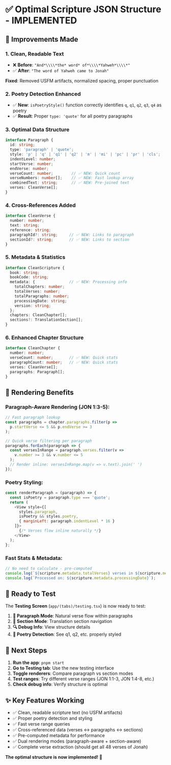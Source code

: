 # ✅ Optimal Scripture JSON Structure - IMPLEMENTED

## 🎯 **Improvements Made**

### 1. **Clean, Readable Text** 
- ❌ **Before**: `"And*\\\\*the* word* of*\\\\*Yahweh*\\\\*"`
- ✅ **After**: `"The word of Yahweh came to Jonah"`

**Fixed**: Removed USFM artifacts, normalized spacing, proper punctuation

### 2. **Poetry Detection Enhanced**
- ✅ **New**: `isPoetryStyle()` function correctly identifies `q`, `q1`, `q2`, `q3`, `q4` as poetry
- ✅ **Result**: Proper `type: 'quote'` for all poetry paragraphs

### 3. **Optimal Data Structure**
```typescript
interface Paragraph {
  id: string;
  type: 'paragraph' | 'quote';
  style: 'p' | 'q' | 'q1' | 'q2' | 'm' | 'mi' | 'pc' | 'pr' | 'cls';
  indentLevel: number;
  startVerse: number;
  endVerse: number;
  verseCount: number;        // ✅ NEW: Quick count
  verseNumbers: number[];    // ✅ NEW: Fast lookup array  
  combinedText: string;      // ✅ NEW: Pre-joined text
  verses: CleanVerse[];
}
```

### 4. **Cross-References Added**
```typescript
interface CleanVerse {
  number: number;
  text: string;
  reference: string;
  paragraphId?: string;     // ✅ NEW: Links to paragraph
  sectionId?: string;       // ✅ NEW: Links to section
}
```

### 5. **Metadata & Statistics**
```typescript
interface CleanScripture {
  book: string;
  bookCode: string;
  metadata: {               // ✅ NEW: Processing info
    totalChapters: number;
    totalVerses: number;
    totalParagraphs: number;
    processingDate: string;
    version: string;
  };
  chapters: CleanChapter[];
  sections?: TranslationSection[];
}
```

### 6. **Enhanced Chapter Structure**
```typescript
interface CleanChapter {
  number: number;
  verseCount: number;       // ✅ NEW: Quick stats
  paragraphCount: number;   // ✅ NEW: Quick stats  
  verses: CleanVerse[];
  paragraphs: Paragraph[];
}
```

## 🚀 **Rendering Benefits**

### **Paragraph-Aware Rendering** (JON 1:3-5):
```javascript
// Fast paragraph lookup
const paragraphs = chapter.paragraphs.filter(p => 
  p.startVerse <= 5 && p.endVerse >= 3
);

// Quick verse filtering per paragraph
paragraphs.forEach(paragraph => {
  const versesInRange = paragraph.verses.filter(v => 
    v.number >= 3 && v.number <= 5
  );
  // Render inline: versesInRange.map(v => v.text).join(' ')
});
```

### **Poetry Styling**:
```javascript
const renderParagraph = (paragraph) => {
  const isPoetry = paragraph.type === 'quote';
  return (
    <View style={[
      styles.paragraph,
      isPoetry && styles.poetry,
      { marginLeft: paragraph.indentLevel * 16 }
    ]}>
      {/* Verses flow inline naturally */}
    </View>
  );
};
```

### **Fast Stats & Metadata**:
```javascript
// No need to calculate - pre-computed
console.log(`${scripture.metadata.totalVerses} verses in ${scripture.metadata.totalChapters} chapters`);
console.log(`Processed on: ${scripture.metadata.processingDate}`);
```

## 🧪 **Ready to Test**

The **Testing Screen** (`app/(tabs)/testing.tsx`) is now ready to test:

1. **📖 Paragraph Mode**: Natural verse flow within paragraphs
2. **📑 Section Mode**: Translation section navigation  
3. **🔍 Debug Info**: View structure details
4. **🎵 Poetry Detection**: See q1, q2, etc. properly styled

## 🎯 **Next Steps**

1. **Run the app**: `pnpm start`
2. **Go to Testing tab**: Use the new testing interface
3. **Toggle renderers**: Compare paragraph vs section modes
4. **Test ranges**: Try different verse ranges (JON 1:1-3, JON 1:4-8, etc.)
5. **Check debug info**: Verify structure is optimal

## ✨ **Key Features Working**

- ✅ Clean, readable scripture text (no USFM artifacts)
- ✅ Proper poetry detection and styling
- ✅ Fast verse range queries
- ✅ Cross-referenced data (verses ↔ paragraphs ↔ sections)  
- ✅ Pre-computed metadata for performance
- ✅ Dual rendering modes (paragraph-aware + section-aware)
- ✅ Complete verse extraction (should get all 48 verses of Jonah)

**The optimal structure is now implemented! 🎉** 